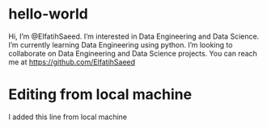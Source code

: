 # hello-world
Hi, I’m @ElfatihSaeed.
I’m interested in Data Engineering and Data Science.
I’m currently learning Data Engineering using python.
I’m looking to collaborate on Data Engineering and Data Science projects.
You can reach me at https://github.com/ElfatihSaeed

# Editing from local machine

I added this line from local machine
